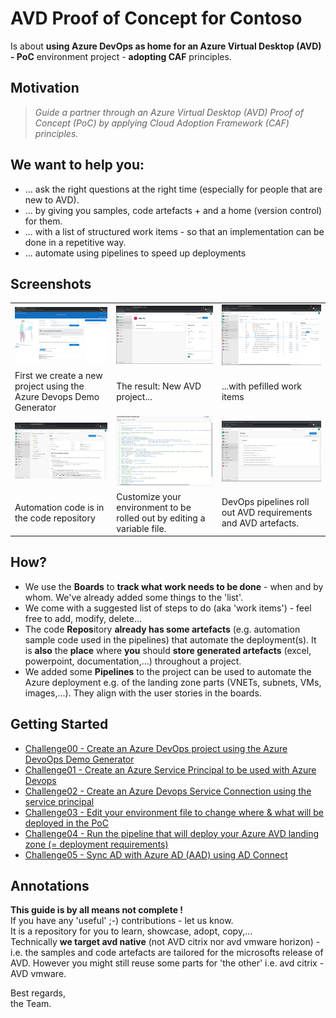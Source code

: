 # AVD Proof of Concept for Contoso

Is about **using Azure DevOps as home for an Azure Virtual Desktop (AVD) - PoC** environment project - **adopting CAF** principles.

## Motivation

>*Guide a partner through an Azure Virtual Desktop (AVD) Proof of Concept (PoC) by applying Cloud Adoption Framework (CAF) principles.*

## We want to help you:  

- ... ask the right questions at the right time (especially for people that are new to AVD).
- ... by giving you samples, code artefacts + and a home (version control) for them.
- ... with a list of structured work items - so that an implementation can be done in a repetitive way.
- ... automate using pipelines to speed up deployments

## Screenshots

|  |  |  |
|--|--|--|
| ![Azure DevOps Demogenerator](./images/devopsdemogenerator.png) | ![New project](./images/newavdproject.png) | ![work items](/images/workitembacklog.png) |
| First we create a new project using the Azure Devops Demo Generator | The result: New AVD project... | ...with pefilled work items |
| ![code repository](./images/repository.png) | ![environment variable yaml file](./images/environmentfile.png) |![Azure DevOps pipelines](./images/pipelines.png) |  
| Automation code is in the code repository | Customize your environment to be rolled out by editing a variable file. |DevOps pipelines roll out AVD requirements and AVD artefacts. |  

## How?

- We use the **Boards** to **track what work needs to be done** - when and by whom. We've already added some things to the 'list'. 
- We come with a suggested list of steps to do (aka 'work items') - feel free to add, modify, delete...  
- The code **Repos**itory **already has some artefacts** (e.g. automation sample code used in the pipelines) that automate the deployment(s). It is **also** the **place** where **you** should **store generated artefacts** (excel, powerpoint, documentation,...) throughout a project.  
- We added some **Pipelines** to the project can be used to automate the Azure deployment e.g. of the landing zone parts (VNETs, subnets, VMs, images,...). They align with the user stories in the boards.  

## Getting Started

- [Challenge00 - Create an Azure DevOps project using the Azure DevoOps Demo Generator](./challenges/00-setup/readme.md)
- [Challenge01 - Create an Azure Service Principal to be used with Azure Devops](./challenges/01-createserviceprincipal/readme.md)
- [Challenge02 - Create an Azure Devops Service Connection using the service principal](./challenges/02-createserviceconnection/readme.md)
- [Challenge03 - Edit your environment file to change where & what will be deployed in the PoC](./challenges/03-editenvironmentfile/readme.md)
- [Challenge04 - Run the pipeline that will deploy your Azure AVD landing zone (= deployment requirements)](./challenges/04-deploylandingzone/readme.md)
- [Challenge05 - Sync AD with Azure AD (AAD) using AD Connect](./challenges/05-adandaadsync/readme.md)

## Annotations

**This guide is by all means not complete !**  
If you have any 'useful' ;-) contributions - let us know.  
It is a repository for you to learn, showcase, adopt, copy,...  
Technically **we target avd native** (not AVD citrix nor avd vmware horizon) - i.e. the samples and code artefacts are tailored for the microsofts release of AVD. However you might still reuse some parts for 'the other' i.e. avd citrix - AVD vmware.
  
Best regards,  
the Team.
